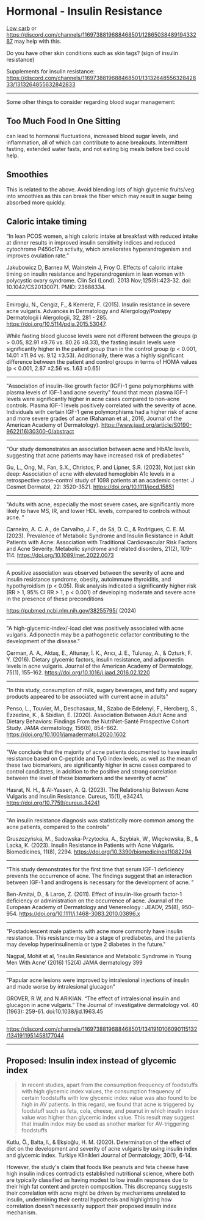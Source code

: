 # Hormonal - Insulin Resistance

[Low carb](https://discord.com/channels/1169738819688468501/1179948367405645885) or https://discord.com/channels/1169738819688468501/1286503848919433287 may help with this. 

Do you have other skin conditions such as skin tags? (sign of insulin resistance)

Supplements for insulin resistance: https://discord.com/channels/1169738819688468501/1313264855632842833/1313264855632842833

---

Some other things to consider regarding blood sugar management:
## Too Much Food In One Sitting
can lead to hormonal fluctuations, increased blood sugar levels, and inflammation, all of which can contribute to acne breakouts. Intermittent fasting, extended water fasts, and not eating big meals before bed could help.
## Smoothies 
This is related to the above. Avoid blending lots of high glycemic fruits/veg into smoothies as this can break the fiber which may result in sugar being absorbed more quickly.

## Caloric intake timing
“In lean PCOS women, a high caloric intake at breakfast with reduced intake at dinner results in improved insulin sensitivity indices and reduced cytochrome P450c17α activity, which ameliorates hyperandrogenism and improves ovulation rate.”

Jakubowicz D, Barnea M, Wainstein J, Froy O. Effects of caloric intake timing on insulin resistance and hyperandrogenism in lean women with polycystic ovary syndrome. Clin Sci (Lond). 2013 Nov;125(9):423-32. doi: 10.1042/CS20130071. PMID: 23688334.

---

Emiroglu, N., Cengiz, F., & Kemeriz, F. (2015). Insulin resistance in severe acne vulgaris. Advances in Dermatology and Allergology/Postȩpy Dermatologii i Alergologii, 32, 281 - 285. https://doi.org/10.5114/pdia.2015.53047.

While fasting blood glucose levels were not different between the groups (p > 0.05, 82.91 ±9.76 vs. 80.26 ±8.33), the fasting insulin levels were significantly higher in the patient group than in the control group (p < 0.001, 14.01 ±11.94 vs. 9.12 ±3.53). Additionally, there was a highly significant difference between the patient and control groups in terms of HOMA values (p < 0.001, 2.87 ±2.56 vs. 1.63 ±0.65)

---

"Association of insulin-like growth factor (IGF)-1 gene polymorphisms with plasma levels of IGF-1 and acne severity" found that mean plasma IGF-1 levels were significantly higher in acne cases compared to non-acne controls. Plasma IGF-1 levels positively correlated with the severity of acne. Individuals with certain IGF-1 gene polymorphisms had a higher risk of acne and more severe grades of acne (Rahaman et al., 2016, Journal of the American Academy of Dermatology).
https://www.jaad.org/article/S0190-9622(16)30300-0/abstract

---

"Our study demonstrates an association between acne and HbA1c levels, suggesting that acne patients may have increased risk of prediabetes"

Gu, L., Ong, M., Fan, S.X., Christos, P. and Lipner, S.R. (2023), Not just skin deep: Association of acne with elevated hemoglobin A1c levels in a retrospective case–control study of 1098 patients at an academic center. J Cosmet Dermatol, 22: 3520-3521. https://doi.org/10.1111/jocd.15851

---

"Adults with acne, especially the most severe cases, are significantly more likely to have MS, IR, and lower HDL levels, compared to controls without acne. "

Carneiro, A. C. A., de Carvalho, J. F., de Sá, D. C., & Rodrigues, C. E. M. (2023). Prevalence of Metabolic Syndrome and Insulin Resistance in Adult Patients with Acne: Association with Traditional Cardiovascular Risk Factors and Acne Severity. Metabolic syndrome and related disorders, 21(2), 109–114. https://doi.org/10.1089/met.2022.0073

---

A positive association was observed between the severity of acne and insulin resistance syndrome, obesity, autoimmune thyroiditis, and hypothyroidism (p < 0.05). Risk analysis indicated a significantly higher risk (RR > 1, 95% CI RR > 1, p < 0.001) of developing moderate and severe acne in the presence of these preconditions

https://pubmed.ncbi.nlm.nih.gov/38255795/ (2024)

---

"A high-glycemic-index/-load diet was positively associated with acne vulgaris. Adiponectin may be a pathogenetic cofactor contributing to the development of the disease."


Çerman, A. A., Aktaş, E., Altunay, İ. K., Arıcı, J. E., Tulunay, A., & Ozturk, F. Y. (2016). Dietary glycemic factors, insulin resistance, and adiponectin levels in acne vulgaris. Journal of the American Academy of Dermatology, 75(1), 155–162. https://doi.org/10.1016/j.jaad.2016.02.1220

---

"In this study, consumption of milk, sugary beverages, and fatty and sugary products appeared to be associated with current acne in adults"

Penso, L., Touvier, M., Deschasaux, M., Szabo de Edelenyi, F., Hercberg, S., Ezzedine, K., & Sbidian, E. (2020). Association Between Adult Acne and Dietary Behaviors: Findings From the NutriNet-Santé Prospective Cohort Study. JAMA dermatology, 156(8), 854–862. https://doi.org/10.1001/jamadermatol.2020.1602

---

"We conclude that the majority of acne patients documented to have insulin resistance based on C-peptide and TyG index levels, as well as the mean of these two biomarkers, are significantly higher in acne cases compared to control candidates, in addition to the positive and strong correlation between the level of these biomarkers and the severity of acne"

Hasrat, N. H., & Al-Yassen, A. Q. (2023). The Relationship Between Acne Vulgaris and Insulin Resistance. Cureus, 15(1), e34241. https://doi.org/10.7759/cureus.34241

---

"An insulin resistance diagnosis was statistically more common among the acne patients, compared to the controls"

Gruszczyńska, M., Sadowska-Przytocka, A., Szybiak, W., Więckowska, B., & Lacka, K. (2023). Insulin Resistance in Patients with Acne Vulgaris. Biomedicines, 11(8), 2294. https://doi.org/10.3390/biomedicines11082294

---

"This study demonstrates for the first time that serum IGF-1 deficiency prevents the occurrence of acne. The findings suggest that an interaction between IGF-1 and androgens is necessary for the development of acne. "

Ben-Amitai, D., & Laron, Z. (2011). Effect of insulin-like growth factor-1 deficiency or administration on the occurrence of acne. Journal of the European Academy of Dermatology and Venereology : JEADV, 25(8), 950–954. https://doi.org/10.1111/j.1468-3083.2010.03896.x

---

"Postadolescent male patients with acne more commonly have insulin resistance. This resistance may be a stage of prediabetes, and the patients may develop hyperinsulinemia or type 2 diabetes in the future."

Nagpal, Mohit et al, ‘Insulin Resistance and Metabolic Syndrome in Young Men With Acne’ (2016) 152(4) JAMA dermatology 399

---

"Papular acne lesions were improved by intralesional injections of insulin and made worse by intralesional glucagon"

GROVER, R W, and N ARIKIAN. “The effect of intralesional insulin and glucagon in acne vulgaris.” The Journal of investigative dermatology vol. 40 (1963): 259-61. doi:10.1038/jid.1963.45

---

https://discord.com/channels/1169738819688468501/1341910106090115132/1341911951458177044

---

## Proposed: Insulin index instead of glycemic index
> In recent studies, apart from the consumption frequency of foodstuffs with high glycemic index values, the consumption frequency of certain foodstuffs with low glycemic index value was also found to be high in AV patients. In this regard, we found that acne is triggered by foodstuff such as feta, cola, cheese, and peanut in which insulin index value was higher than glycemic index value. This result may suggest that insulin index may be used as another marker for AV-triggering foodstuffs

Kutlu, Ö., Balta, I., & Ekşioğlu, H. M. (2020). Determination of the effect of diet on the development and severity of acne vulgaris by using insulin index and glycemic index. Turkiye Klinikleri Journal of Dermatology, 30(1), 6-14.

However, the study's claim that foods like peanuts and feta cheese have high insulin indices contradicts established nutritional science, where both are typically classified as having modest to low insulin responses due to their high fat content and protein composition. This discrepancy suggests their correlation with acne might be driven by mechanisms unrelated to insulin, undermining their central hypothesis and highlighting how correlation doesn't necessarily support their proposed insulin index mechanism.
